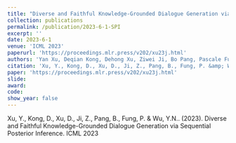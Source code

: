 ```yaml
---
title: "Diverse and Faithful Knowledge-Grounded Dialogue Generation via Sequential Posterior Inference"
collection: publications
permalink: /publication/2023-6-1-SPI
excerpt: ''
date: 2023-6-1
venue: 'ICML 2023'
paperurl: 'https://proceedings.mlr.press/v202/xu23j.html'
authors: 'Yan Xu, Deqian Kong, Dehong Xu, Ziwei Ji, Bo Pang, Pascale Fung, Ying Nian Wu'
citation: 'Xu, Y., Kong, D., Xu, D., Ji, Z., Pang, B., Fung, P. &amp; Wu, Y.N.. (2023). Diverse and Faithful Knowledge-Grounded Dialogue Generation via Sequential Posterior Inference. ICML 2023'
paper: 'https://proceedings.mlr.press/v202/xu23j.html'
slide:
award:
code:
show_year: false
---
```


Xu, Y., Kong, D., Xu, D., Ji, Z., Pang, B., Fung, P. &amp; Wu, Y.N.. (2023). Diverse and Faithful Knowledge-Grounded Dialogue Generation via Sequential Posterior Inference. ICML 2023